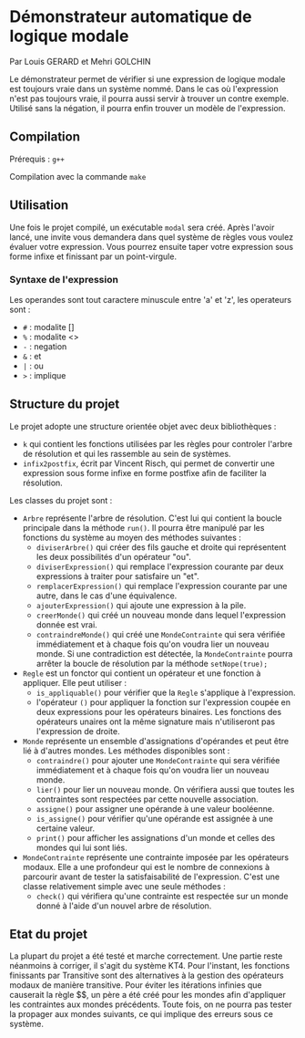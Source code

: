 # Démonstrateur automatique de logique modale

Par Louis GERARD et Mehri GOLCHIN

Le démonstrateur permet de vérifier si une expression de logique modale est toujours vraie dans un système nommé. Dans le cas où l'expression n'est pas toujours vraie, il pourra aussi servir à trouver un contre exemple. Utilisé sans la négation, il pourra enfin trouver un modèle de l'expression. 

## Compilation

Prérequis : `g++`

Compilation avec la commande `make`

## Utilisation

Une fois le projet compilé, un exécutable `modal` sera créé. Après l'avoir lancé, une invite vous demandera dans quel système de règles vous voulez évaluer votre expression. Vous pourrez ensuite taper votre expression sous forme infixe et finissant par un point-virgule. 

### Syntaxe de l'expression

Les operandes sont tout caractere minuscule entre 'a' et 'z', les operateurs sont : 

* `#` : modalite []
* `%` : modalite <>
* `-` : negation
* `&` : et
* `|` : ou
* `>` : implique 

## Structure du projet

Le projet adopte une structure orientée objet avec deux bibliothèques : 

* `k` qui contient les fonctions utilisées par les règles pour controler l'arbre de résolution et qui les rassemble au sein de systèmes. 
* `infix2postfix`, écrit par Vincent Risch, qui permet de convertir une expression sous forme infixe en forme postfixe afin de faciliter la résolution. 

Les classes du projet sont :

* `Arbre` représente l'arbre de résolution. C'est lui qui contient la boucle principale dans la méthode `run()`. Il pourra être manipulé par les fonctions du système au moyen des méthodes suivantes :
	* `diviserArbre()` qui créer des fils gauche et droite qui représentent les deux possibilités d'un opérateur "ou".
	* `diviserExpression()` qui remplace l'expression courante par deux expressions à traiter pour satisfaire un "et". 
	* `remplacerExpression()` qui remplace l'expression courante par une autre, dans le cas d'une équivalence. 
	* `ajouterExpression()` qui ajoute une expression à la pile. 
	* `creerMonde()` qui créé un nouveau monde dans lequel l'expression donnée est vrai.
	* `contraindreMonde()` qui créé une `MondeContrainte` qui sera vérifiée immédiatement et à chaque fois qu'on voudra lier un nouveau monde. Si une contradiction est détectée, la `MondeContrainte` pourra arrêter la boucle de résolution par la méthode `setNope(true);`
* `Regle` est un fonctor qui contient un opérateur et une fonction à appliquer. Elle peut utiliser :
	* `is_appliquable()` pour vérifier que la `Regle` s'applique à l'expression.
	* l'opérateur `()` pour appliquer la fonction sur l'expression coupée en deux expressions pour les opérateurs binaires. Les fonctions des opérateurs unaires ont la même signature mais n'utiliseront pas l'expression de droite. 
* `Monde` représente un ensemble d'assignations d'opérandes et peut être lié à d'autres mondes. Les méthodes disponibles sont :
	* `contraindre()` pour ajouter une `MondeContrainte` qui sera vérifiée immédiatement et à chaque fois qu'on voudra lier un nouveau monde.
	* `lier()` pour lier un nouveau monde. On vérifiera aussi que toutes les contraintes sont respectées par cette nouvelle association.
	* `assigne()` pour assigner une opérande à une valeur booléenne. 
	* `is_assigne()` pour vérifier qu'une opérande est assignée à une certaine valeur. 
	* `print()` pour afficher les assignations d'un monde et celles des mondes qui lui sont liés.
* `MondeContrainte` représente une contrainte imposée par les opérateurs modaux. Elle a une profondeur qui est le nombre de connexions à parcourir avant de tester la satisfaisabilité de l'expression. C'est une classe relativement simple avec une seule méthodes :
	* `check()` qui vérifiera qu'une contrainte est respectée sur un monde donné à l'aide d'un nouvel arbre de résolution. 

## Etat du projet

La plupart du projet a été testé et marche correctement. Une partie reste néanmoins à corriger, il s'agit du système KT4. Pour l'instant, les fonctions finissants par Transitive sont des alternatives à la gestion des opérateurs modaux de manière transitive. Pour éviter les itérations infinies que causerait la règle $$, un père a été créé pour les mondes afin d'appliquer les contraintes aux mondes précédents. Toute fois, on ne pourra pas tester la propager aux mondes suivants, ce qui implique des erreurs sous ce système. 
